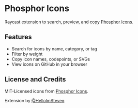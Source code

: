 # Phosphor Icons

Raycast extension to search, preview, and copy [Phosphor Icons](https://phosphoricons.com/).

## Features

- Search for icons by name, category, or tag
- Filter by weight
- Copy icon names, codepoints, or SVGs
- View icons on GitHub in your browser

## License and Credits

MIT-Licensed icons from [Phosphor Icons](https://phosphoricons.com/).

Extension by [@HelloImSteven](https://www.raycast.com/HelloImSteven)
